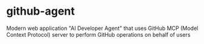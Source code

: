 # github-agent
Modern web application "AI Developer Agent" that uses GitHub MCP (Model Context Protocol) server to perform GitHub operations on behalf of users
